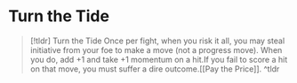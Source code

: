 # Turn the Tide
>[!tldr] Turn the Tide
>Once per fight, when you risk it all, you may steal initiative from your foe to make a move (not a progress move). When you do, add +1 and take +1 momentum on a hit.If you fail to score a hit on that move, you must suffer a dire outcome.[[Pay the Price]].
>^tldr